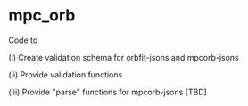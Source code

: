 # mpc_orb

Code to 

(i) Create validation schema for orbfit-jsons and mpcorb-jsons

(ii) Provide validation functions

(iii) Provide "parse" functions for mpcorb-jsons [TBD] 
 

